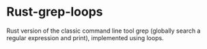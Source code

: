 # Rust-grep-loops


Rust version of the classic command line tool grep (globally search a regular expression and print), implemented using loops.
